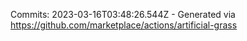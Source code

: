 Commits: 2023-03-16T03:48:26.544Z - Generated via https://github.com/marketplace/actions/artificial-grass
<br>
